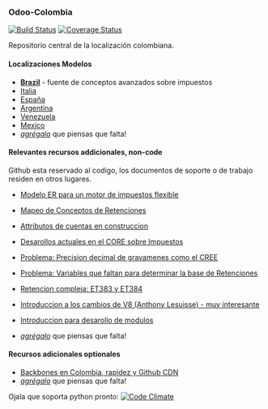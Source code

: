 ### Odoo-Colombia

[![Build Status](https://travis-ci.org/odoo-colombia/odoo-colombia.svg?branch=master)](https://travis-ci.org/odoo-colombia/odoo-colombia) [![Coverage Status](https://coveralls.io/repos/odoo-colombia/odoo-colombia/badge.png)](https://coveralls.io/r/odoo-colombia/odoo-colombia)

Repositorio central de la localización colombiana.


#### Localizaciones Modelos

- **[Brazil](https://github.com/openerpbrasil/l10n_br_core)** - fuente de conceptos avanzados sobre impuestos
- [Italia](http://bazaar.launchpad.net/~openobject-italia-core-devs/openobject-italia/italian-addons-7.0/files)
- [España](http://bazaar.launchpad.net/~openerp-spain-team/openerp-spain/7.0/files)
- [Argentina](http://bazaar.launchpad.net/~openerp-l10n-ar-localization/openerp-l10n-ar-localization/trunk/files)
- [Venezuela](https://github.com/odoo-venezuela/odoo-venezuela)
- [Mexico](http://bazaar.launchpad.net/~openerp-mexico-maintainer/openerp-mexico-localization/trunk/files)
- *[agrégalo](https://github.com/odoo-colombia/odoo-colombia/edit/master/README.md)* que piensas que falta!


#### Relevantes recursos addicionales, non-code
Github esta reservado al codigo, los documentos de soporte o de trabajo residen en otros lugares.

- [Modelo ER para un motor de impuestos flexible](https://www.draw.io/?#G0B9cHHbqndJcAcjRPdzZUWVdNc3M)
- [Mapeo de Conceptos de Retenciones](https://docs.google.com/spreadsheets/d/1XmY7gPa6mYnhTDgcjXyu3Mr8oS9i_7fuSGhKaL2k7Gc/edit?usp=drive_web)
- [Attributos de cuentas en construccion](https://docs.google.com/spreadsheets/d/1rLx4h8SkxwPeNirj8sr_MU2IBp39X4v2s-vbFCYE3l8/edit)
- [Desarollos actuales en el CORE sobre Impuestos](https://github.com/odoo/odoo/pull/219)
- [Problema: Precision decimal de gravamenes como el CREE](https://github.com/odoo/odoo/pull/178)
- [Problema: Variables que faltan para determinar la base de Retenciones](https://github.com/odoo/odoo/issues/187)
- [Retencion compleja: ET383 y ET384](https://docs.google.com/document/d/1AqFQevCE_hXoTyljRY7E3BMVrDPAmNzXVBBvKVA6Ojc/edit#)

- [Introduccion a los cambios de V8 (Anthony Lesuisse) - muy interesante](https://www.youtube.com/watch?v=0GUxV85DDm4&feature=share&t=1h58m20s)
- [Introduccion para desarollo de modulos](http://www.youtube.com/watch?v=0GUxV85DDm4&feature=share&t=5h47m38s)

- *[agrégalo](https://github.com/odoo-colombia/odoo-colombia/edit/master/README.md)* que piensas que falta!

#### Recursos adicionales optionales
- [Backbones en Colombia, rapidez y Github CDN](https://github.com/odoo/odoo/issues/32)
- *[agrégalo](https://github.com/odoo-colombia/odoo-colombia/edit/master/README.md)* que piensas que falta!

Ojala que soporta python pronto: [![Code Climate](https://codeclimate.com/github/odoo-colombia/odoo-colombia.png)](https://codeclimate.com/github/odoo-colombia/odoo-colombia)
